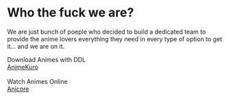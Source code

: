 # Who the fuck we are?
We are just bunch of poeple who decided to build a dedicated team to provide the anime lovers everything they need in every type of option to get it... and we are on it.

Download Animes with DDL <br>
[AnimeKuro](https://animekuro.org)<br>
<br>
Watch Animes Online<br>
[Anicore](https://anicore.org)<br>
